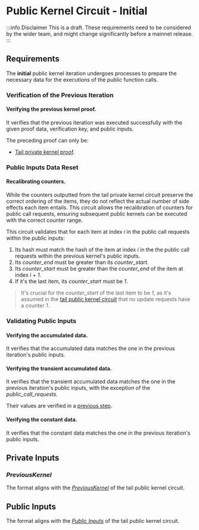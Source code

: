 # Public Kernel Circuit - Initial

:::info Disclaimer
This is a draft. These requirements need to be considered by the wider team, and might change significantly before a mainnet release.
:::

## Requirements

The **initial** public kernel iteration undergoes processes to prepare the necessary data for the executions of the public function calls.

### Verification of the Previous Iteration

#### Verifying the previous kernel proof.

It verifies that the previous iteration was executed successfully with the given proof data, verification key, and public inputs.

The preceding proof can only be:

- [Tail private kernel proof](./private-kernel-tail.md).

### Public Inputs Data Reset

#### Recalibrating counters.

While the counters outputted from the tail private kernel circuit preserve the correct ordering of the items, they do not reflect the actual number of side effects each item entails. This circuit allows the recalibration of counters for public call requests, ensuring subsequent public kernels can be executed with the correct counter range.

This circuit validates that for each item at index _i_ in the public call requests within the public inputs:

1. Its hash must match the hash of the item at index _i_ in the the public call requests within the previous kernel's public inputs.
2. Its _counter_end_ must be greater than its _counter_start_.
3. Its _counter_start_ must be greater than the _counter_end_ of the item at index _i + 1_.
4. If it's the last item, its _counter_start_ must be _1_.

> It's crucial for the _counter_start_ of the last item to be _1_, as it's assumed in the [tail public kernel circuit](./public-kernel-tail.md#grouping-update-requests) that no update requests have a counter _1_.

### Validating Public Inputs

#### Verifying the accumulated data.

It verifies that the accumulated data matches the one in the previous iteration's public inputs.

#### Verifying the transient accumulated data.

It verifies that the transient accumulated data matches the one in the previous iteration's public inputs, with the exception of the _public_call_requests_.

Their values are verified in a [previous step](#recalibrating-counters).

#### Verifying the constant data.

It verifies that the constant data matches the one in the previous iteration's public inputs.

## Private Inputs

### _PreviousKernel_

The format aligns with the _[PreviousKernel](./private-kernel-tail.md#previouskernel)_ of the tail public kernel circuit.

## Public Inputs

The format aligns with the _[Public Inputs](./public-kernel-tail.md#public-inputs)_ of the tail public kernel circuit.
